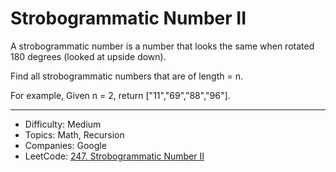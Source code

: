 # Strobogrammatic Number II

A strobogrammatic number is a number that looks the same when rotated 180 degrees (looked at upside down).

Find all strobogrammatic numbers that are of length = n.

For example,
Given n = 2, return ["11","69","88","96"].

---

* Difficulty: Medium
* Topics: Math, Recursion
* Companies: Google
* LeetCode: [247. Strobogrammatic Number II](https://leetcode.com/problems/strobogrammatic-number-ii/description/)
